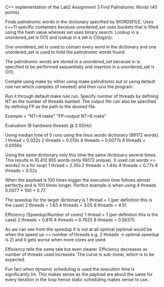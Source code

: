 C++ implementation of the Lab2 Assignment 3 Find Palindromic Words (40 points).

Finds palindromic words in the dictionary specified by WORDSFILE.
Uses c++11 specific containers because unordered_set uses buckets
that is filled using the hash value whereas set uses binary search.
Lookup in a unordered_set is O(1) and lookup in a set is O(log(n)).

One unordered_set is used to contain every word in the dictionary and one
unordered_set is used to hold the palindromic words found.

The palindromic words are stored in a unordered_set because io is specified to be
performed sequentially and insertion in a unordered_set is O(1).

Compile using make by either using make palindromic.out or using default rule run
which compiles (if needed) and then runs the program.

Run it through default make rule run. Specify number of threads by defining NT as the
number of threads wanted. The output file can also be specified by defining FP as the
path to the desired file.

Example =    "NT=4 make"
             "FP=output NT=8 make"

Evaluation (8 hardware threads @ 2.0GHz)

Using median time of 5 runs using the linux words dictionary (99172 words).
1 thread    =   0.022s
2 threads   =   0.013s
4 threads   =   0.0077s
8 threads   =   0.0056s

Using the same dictionary only this time the same dictionary several times.
This results in 10 412 955 words (only 99172 unique). (I used cat words >> words2
in a for loop)
1 thread    =   2.35s
2 threads   =   1.44s
4 threads   =   0.77s
8 threads   =   0.52s

When the payload is 100 times bigger the execution time follows almost perfectly
and is 100 times longer. Perfect example is when using 4 threads 
0.0077 * 100 = 0.77.

The speedup for the larger dictionary is
1 thread    =   1 (per definition this is the case)
2 threads   =   1.63
4 threads   =   3.05
8 threads   =   4.51

Efficiency (Speedup/Number of cores)
1 thread    =   1 (per definition this is the case)
2 threads   =   0.815
4 threads   =   0.7625
8 threads   =   0.56375

As we can see from the speedup it is not at all optimal (optimal would be when
the speed up == number of threads e.g. 2 threads -> optimal speedup is 2) and it
gets worse when more cores are used.

Efficiency tells the same tale but even clearer. Efficiency decreases as number of
threads used increases. The curve is sub-linear, which is to be expected.

Fun fact when dynamic scheduling is used the execution time is significantly hit.
This makes sense as the payload are about the same for every iteration in the loop
hence static scheduling makes sense to use.
